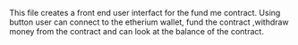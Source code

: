 This file creates a front end user interfact for the fund me contract.
Using button user can connect to the etherium wallet, fund the contract ,withdraw money from the contract
and can look at the balance of the contract.
